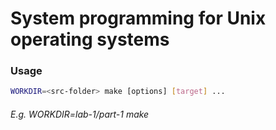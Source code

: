 # System programming for Unix operating systems

### Usage
```bash
WORKDIR=<src-folder> make [options] [target] ...
```

###### E.g. WORKDIR=lab-1/part-1 make
